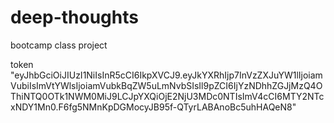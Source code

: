 # deep-thoughts
bootcamp class project

token
"eyJhbGciOiJIUzI1NiIsInR5cCI6IkpXVCJ9.eyJkYXRhIjp7InVzZXJuYW1lIjoiamVubiIsImVtYWlsIjoiamVubkBqZW5uLmNvbSIsIl9pZCI6IjYzNDhhZGJjMzQ4OThiNTQ0OTk1NWM0MiJ9LCJpYXQiOjE2NjU3MDc0NTIsImV4cCI6MTY2NTcxNDY1Mn0.F6fg5NMnKpDGMocyJB95f-QTyrLABAnoBc5uhHAQeN8"
